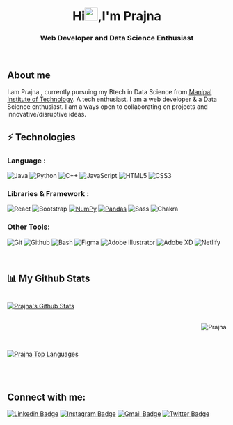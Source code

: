  
 
<h1 align="center">Hi<img src="https://raw.githubusercontent.com/aemmadi/aemmadi/master/wave.gif" width="30px">,I'm Prajna</h1>

<h3 align="center">Web Developer and Data Science Enthusiast</h3>
<br>

 
 
 ## About me

I am Prajna , currently pursuing my Btech in Data Science from [Manipal Institute of Technology](https://manipal.edu/mit.html). A tech enthusiast. I am a web developer  & a Data Science enthusiast. I am always open to collaborating on projects and innovative/disruptive ideas. 







## ⚡ Technologies

### Language :
![Java](https://img.shields.io/badge/-java-E34A86?style=flat-square&logo=java)
![Python](https://img.shields.io/badge/-Python-black?style=flat-square&logo=Python)
![C++](https://img.shields.io/badge/-C++-00599C?style=flat-square&logo=c)
![JavaScript](https://img.shields.io/badge/-JavaScript-black?style=flat-square&logo=javascript)
![HTML5](https://img.shields.io/badge/-HTML5-E34F26?style=flat-square&logo=html5&logoColor=white)
![CSS3](https://img.shields.io/badge/-CSS3-1572B6?style=flat-square&logo=css3)
<!-- ![TypeScript](https://img.shields.io/badge/-TypeScript-007ACC?style=flat-square&logo=typescript) -->
<!-- ![MySQL](https://img.shields.io/badge/-MySQL-black?style=flat-square&logo=mysql) -->

 


### Libraries & Framework :

![React](https://img.shields.io/badge/-React-black?style=flat-square&logo=react)
![Bootstrap](https://img.shields.io/badge/-Bootstrap-563D7C?style=flat-square&logo=bootstrap)
<a href="#"><img alt="NumPy" src="https://img.shields.io/badge/Numpy%20-%23013243.svg?logo=numpy&logoColor=white"></a>
<a href="#"><img alt="Pandas" src="https://img.shields.io/badge/Pandas%20-%23150458.svg?logo=pandas&logoColor=white"></a>
![Sass](https://img.shields.io/badge/-Sass-black?style=flat-square&logo=sass)
![Chakra](https://img.shields.io/badge/-chakra-black?style=flat-square&logo=chakraui)
<!-- ![SASS](https://img.shields.io/badge/SASS-hotpink.svg?style=for-the-badge&logo=SASS&logoColor=white) -->





<!-- ![Nodejs](https://img.shields.io/badge/-Nodejs-black?style=flat-square&logo=Node.js) -->
<!-- <a href="#"><img alt="MongoDB" src ="https://img.shields.io/badge/MongoDB-%234ea94b.svg?logo=mongodb&logoColor=white"></a> -->
<!-- ![Redis](https://img.shields.io/badge/-Redis-black?style=flat-square&logo=Redis) -->
<!-- ![ElasticSearch](https://img.shields.io/badge/-ElasticSearch-005571?style=flat-square&logo=elasticsearch) -->
<!-- ![GraphQL](https://img.shields.io/badge/-GraphQL-E10098?style=flat-square&logo=graphql) -->
<!-- ![Apollo GraphQL](https://img.shields.io/badge/-Apollo%20GraphQL-311C87?style=flat-square&logo=apollo-graphql) -->
<!-- ![PostgreSQL](https://img.shields.io/badge/-PostgreSQL-336791?style=flat-square&logo=postgresql) -->
<!-- <a href="#"><img alt="Keras" src="https://img.shields.io/badge/Keras%20-%23D00000.svg?logo=Keras&logoColor=white"></a> -->
<!-- <a href="#"><img alt="Material Design" src="https://img.shields.io/badge/Material%20Design%20-%230081CB.svg?logo=material-design&logoColor=white"></a> -->



### Other Tools:

<!-- <a href="#"><img alt="GitHub Pages" src="https://img.shields.io/badge/GitHub%20Pages-%23327FC7.svg?logo=github&logoColor=white"></a> -->
<!-- <a href="#"><img alt="Heroku" src="https://img.shields.io/badge/Heroku%20-%23430098.svg?logo=heroku&logoColor=white"></a> -->
<!-- ![DigitalOcean](https://img.shields.io/badge/-Digital%20Ocean-darkblue?style=flat-square&logo=digitalocean) -->
<!-- ![Amazon AWS](https://img.shields.io/badge/Amazon%20AWS-232F3E?style=flat-square&logo=amazon-aws) -->
<!-- ![Microsoft Azure](https://img.shields.io/badge/Microsoft%20Azure-232F7E?style=flat-square&logo=microsoft-azure) -->
<!-- ![Google Cloud](https://img.shields.io/badge/Google%20Cloud-black?style=flat-square&logo=google-cloud) -->
<!-- ![Docker](https://img.shields.io/badge/-Docker-black?style=flat-square&logo=docker) -->
![Git](https://img.shields.io/badge/-Git-black?style=flat-square&logo=git)
![Github](https://img.shields.io/badge/-Github-black?style=flat-square&logo=github)
![Bash](https://img.shields.io/badge/-Bash-black?style=flat-square&logo=bash)
![Figma](https://img.shields.io/badge/-Figma-black?style=flat-square&logo=figma)
![Adobe Illustrator](https://img.shields.io/badge/adobeillustrator-%23FF9A00.svg?style=for-the-badge&logo=adobeillustrator&logoColor=white)
![Adobe XD](https://img.shields.io/badge/Adobe%20XD-470137?style=for-the-badge&logo=Adobe%20XD&logoColor=#FF61F6)
![Netlify](https://img.shields.io/badge/netlify-%23000000.svg?style=for-the-badge&logo=netlify&logoColor=#00C7B7)


<!-- ![Adobe XD](https://img.shields.io/badge/-Adobe-XD-black?style=flat-square&logo=adobexd) -->

<!-- <a href="#"><img alt="Postman" src="https://img.shields.io/badge/Postman-FF6C37?logo=postman&logoColor=white"></a> -->
<!-- <a href="#"><img alt="Vercel" src="https://img.shields.io/badge/Vercel%20-%23000000.svg?logo=vercel&logoColor=white"></a> -->


</br>

<!-- ## 💰 Support
<p>
<a href='https://ko-fi.com/O4O659E32' target='_blank'><img height='36' style='border:0px;height:36px;' src='https://cdn.ko-fi.com/cdn/kofi4.png?v=2' border='0' alt='Buy Me a Coffee at ko-fi.com' /></a>
<a href='https://www.buymeacoffee.com/kaiwalya' target='_blank'><img height='36' style='border:0px;height:36px;' src='https://cdn.buymeacoffee.com/buttons/v2/default-yellow.png' border='0' alt='Support Kaiwalya on buymecoffee' /></a>
</p> -->



 
 
 

 
 ## 📊 My Github Stats

  <br/>
    <a href="https://github.com/Prajnaprabhu3/github-readme-stats"><img alt="Prajna's Github Stats" src="https://github-readme-stats.vercel.app/api?username=Prajnaprabhu3&show_icons=true&count_private=true&theme=gotham&" /></a>
    <br/> 
    <br/>
    <p align="right"><img align="center" src="https://github-readme-streak-stats.herokuapp.com/?user=Prajnaprabhu3&theme=gotham&bg_color=0D1117" alt="Prajna" /></p>
  <br/>
   
  <a  style="padding-right:5px" align="right" href="https://github.com/Prajnaprabhu3/github-readme-stats"><img alt="Prajna Top Languages" src="https://github-readme-stats.vercel.app/api/top-langs/?username=Prajnaprabhu3&langs_count=8&count_private=true&layout=compact&theme=gotham&bg_color=0D1117" /></a>
  
  <br/>
  
  
<!--   </br> -->
  
<!--   [![Prajnas github activity graph](https://activity-graph.herokuapp.com/graph?username=Prajna&theme=xcode)](https://git.io/kaiwalyakoparkar) -->
  
  
  </br>
  
  ## Connect with me:
  
  [![Linkedin Badge](https://img.shields.io/badge/-linkedin-blue?style=flat-square&logo=Linkedin&logoColor=white&link=https://www.linkedin.com/in/kaiwalyakoparkar/)](https://www.linkedin.com/in/prajna30/)
[![Instagram Badge](https://img.shields.io/badge/-Instagram-purple?style=flat-square&logo=instagram&logoColor=white&link=https://instagram.com/kaiwalya.koparkar/)](https://www.instagram.com/__prajna30__/)
[![Gmail Badge](https://img.shields.io/badge/-Gmail-c14438?style=flat-square&logo=Gmail&logoColor=white&link=mailto:prajnapprabhu3@gmail.com)](mailto:prajnapprabhu3@gmail.com)
[![Twitter Badge](https://img.shields.io/badge/-Twitter-Blue?style=flat-square&logo=twitter&logoColor=white&link=https://instagram.com/kaiwalya.koparkar/)](https://twitter.com/__prajna30__)

<!-- [![Hashnode Badge](https://img.shields.io/badge/-@kaiwalyakoparkar-03a57a?style=flat-square&labelColor=000000&logo=Hashnode&link=https://kaiwalyakoparkar.hashnode.dev/)](https://kaiwalyakoparkar.hashnode.dev/) -->

<!-- [![Website Badge](https://img.shields.io/badge/-Portfolio-black?style=flat-square&logo=Wordpress&logoColor=white&link=https://kaiwalyakoparkar.github.io/)](https://kaiwalyakoparkar.github.io/) -->


